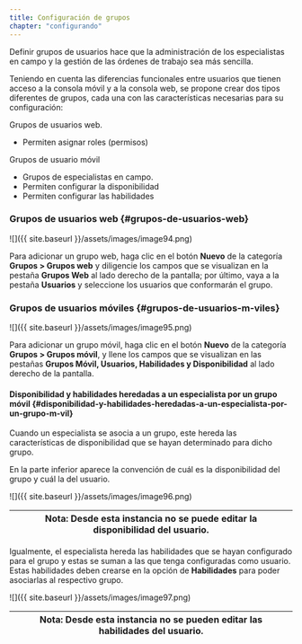 ```yaml
---
title: Configuración de grupos
chapter: "configurando"
---
```


Definir grupos de usuarios hace que la administración de los especialistas en campo y la gestión de las órdenes de trabajo sea más sencilla.

Teniendo en cuenta las diferencias funcionales entre usuarios que tienen acceso a la consola móvil y a la consola web, se propone crear dos tipos diferentes de grupos, cada una con las características necesarias para su configuración:

Grupos de usuarios web.

*   Permiten asignar roles (permisos)

Grupos de usuario móvil

*   Grupos de especialistas en campo.
*   Permiten configurar la disponibilidad
*   Permiten configurar las habilidades

### Grupos de usuarios web {#grupos-de-usuarios-web}

![]({{ site.baseurl }}/assets/images/image94.png)

Para adicionar un grupo web, haga clic en el botón **Nuevo** de la categoría **Grupos &gt; Grupos web** y diligencie los campos que se visualizan en la pestaña **Grupos Web** al lado derecho de la pantalla; por último, vaya a la pestaña **Usuarios** y seleccione los usuarios que conformarán el grupo.

### Grupos de usuarios móviles {#grupos-de-usuarios-m-viles}


![]({{ site.baseurl }}/assets/images/image95.png)


Para adicionar un grupo móvil, haga clic en el botón **Nuevo** de la categoría **Grupos &gt; Grupos móvil**, y llene los campos que se visualizan en las pestañas **Grupos Móvil, Usuarios, Habilidades y Disponibilidad** al lado derecho de la pantalla.

#### Disponibilidad y habilidades heredadas a un especialista por un grupo móvil {#disponibilidad-y-habilidades-heredadas-a-un-especialista-por-un-grupo-m-vil}

Cuando un especialista se asocia a un grupo, este hereda las características de disponibilidad que se hayan determinado para dicho grupo.

En la parte inferior aparece la convención de cuál es la disponibilidad del grupo y cuál la del usuario.

![]({{ site.baseurl }}/assets/images/image96.png)

| **Nota:** Desde esta instancia no se puede editar la disponibilidad del usuario. |
| --- |

Igualmente, el especialista hereda las habilidades que se hayan configurado para el grupo y estas se suman a las que tenga configuradas como usuario. Estas habilidades deben crearse en la opción de **Habilidades** para poder asociarlas al respectivo grupo.

![]({{ site.baseurl }}/assets/images/image97.png) 

| **Nota:** Desde esta instancia no se pueden editar las habilidades del usuario. |
| --- |
